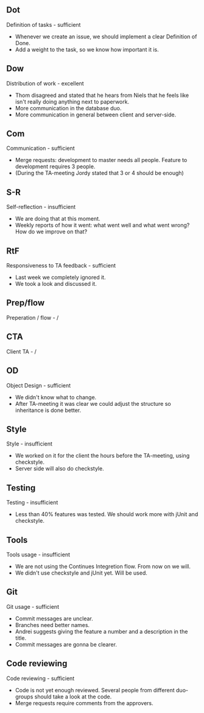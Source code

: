 ## Dot

Definition of tasks - sufficient

* Whenever we create an issue, we should implement a clear Definition of Done.
* Add a weight to the task, so we know how important it is.

## Dow

Distribution of work - excellent

* Thom disagreed and stated that he hears from Niels that he feels like isn't really doing anything next to paperwork.
* More communication in the database duo.
* More communication in general between client and server-side.

## Com

Communication - sufficient

* Merge requests: development to master needs all people. Feature to development requires 3 people.
* (During the TA-meeting Jordy stated that 3 or 4 should be enough)

## S-R

Self-reflection - insufficient

* We are doing that at this moment.
* Weekly reports of how it went: what went well and what went wrong? How do we improve on that?

## RtF

Responsiveness to TA feedback - sufficient

* Last week we completely ignored it.
* We took a look and discussed it.


## Prep/flow

Preperation / flow - /

## CTA

Client TA - /

## OD

Object Design - sufficient

* We didn't know what to change.
* After TA-meeting it was clear we could adjust the structure so inheritance is done better.

## Style

Style - insufficient

* We worked on it for the client the hours before the TA-meeting, using checkstyle.
* Server side will also do checkstyle.

## Testing

Testing - insufficient

* Less than 40% features was tested. We should work more with jUnit and checkstyle.

## Tools

Tools usage - insufficient

* We are not using the Continues Integretion flow. From now on we will.
* We didn't use checkstyle and jUnit yet. Will be used.

## Git

Git usage - sufficient

* Commit messages are unclear.
* Branches need better names.
* Andrei suggests giving the feature a number and a description in the title.
* Commit messages are gonna be clearer.

## Code reviewing

Code reviewing - sufficient

* Code is not yet enough reviewed. Several people from different duo-groups should take a look at the code.
* Merge requests require comments from the approvers.


